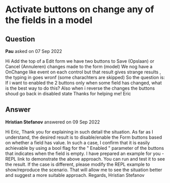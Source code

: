# Activate buttons on change any of the fields in a model

## Question

**Pau** asked on 07 Sep 2022

Hi Add the top of a Edit form we have two buttons to Save (Opslaan) or Cancel (Annuleren) changes made to the form (model) We nog have a OnChange like event on each control but that result gives strange results , the typing in goes wronf (some charachters are skipped) So the question is: If i want to enabled the 2 buttons only when some field has changed, what is the best way to do this? Also when i reverse the changes the buttons shoud go back in disabled state Thanks for helping me! Eric

## Answer

**Hristian Stefanov** answered on 09 Sep 2022

Hi Eric, Thank you for explaining in such detail the situation. As far as I understand, the desired result is to disable/enable the Form buttons based on whether a field has value. In such a case, I confirm that it is easily achievable by using a bool flag for the " Enabled " parameter of the buttons that indicates when the field is empty. I have prepared an example for you - REPL link to demonstrate the above approach. You can run and test it to see the result. If the case is different, please modify the REPL example to show/reproduce the scenario. That will allow me to see the situation better and suggest a more suitable approach. Regards, Hristian Stefanov
